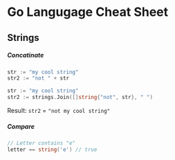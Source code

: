 # Go Langugage Cheat Sheet

## Strings

##### Concatinate

```go
str := "my cool string"
str2 := "not " + str
```
  
```go
str := "my cool string"
str2 := strings.Join([]string{"not", str}, " ")
```

Result:
`str2` = `"not my cool string"` 

##### Compare

```go
// Letter contains "e"
letter == string('e') // true
```
